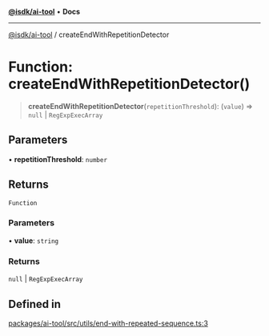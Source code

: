[**@isdk/ai-tool**](../README.md) • **Docs**

***

[@isdk/ai-tool](../globals.md) / createEndWithRepetitionDetector

# Function: createEndWithRepetitionDetector()

> **createEndWithRepetitionDetector**(`repetitionThreshold`): (`value`) => `null` \| `RegExpExecArray`

## Parameters

• **repetitionThreshold**: `number`

## Returns

`Function`

### Parameters

• **value**: `string`

### Returns

`null` \| `RegExpExecArray`

## Defined in

[packages/ai-tool/src/utils/end-with-repeated-sequence.ts:3](https://github.com/isdk/ai-tool.js/blob/b0813174e9b350ae47231f8e5f885150313123b0/src/utils/end-with-repeated-sequence.ts#L3)
